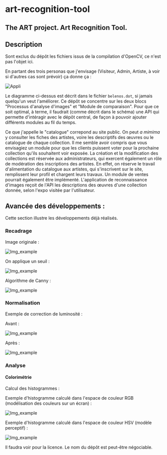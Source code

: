 # art-recognition-tool
## The ART project. Art Recognition Tool.

## Description

Sont exclus du dépôt les fichiers issus de la compilation d'OpenCV, ce n'est pas l'objet ici.

En partant des trois personas que j'envisage (Visiteur, Admin, Artiste, à voir si d'autres cas sont prévoir) ça donne ça :

![Appli](process.png "Appli")

Le diagramme ci-dessus est décrit dans le fichier `belenos.dot`, si jamais quelqu'un veut l'améliorer. Ce dépôt se concentre sur les deux blocs "Processus d'analyse d'images" et "Module de comparaison". Pour que ce soit optimal, à terme, il faudrait (comme décrit dans le schéma) une API qui permette d'intéragir avec le dépôt central, de façon à pouvoir ajouter différents modules au fil du temps.

Ce que j'appelle le "catalogue" correpond au site public. On peut *a mimima* y consulter les fiches des artistes, voire les descriptifs des œuvres ou le catalogue de chaque collection. Il me semble avoir compris que vous envisagiez un module pour que les clients puissent voter pour la prochaine collection qu'ils souhaitent voir exposée. La création et la modification des collections est réservée aux administrateurs, qui exercent également un rôle de modération des inscriptions des artistes. En effet, on réserve le travail d'alimentation du catalogue aux artistes, qui s'inscrivent sur le site, remplissent leur profil et chargent leurs travaux. Un module de ventes pourrait également être implémenté. L'application de reconnaissance d'images reçoit de l'API les descriptions des œuvres d'une collection donnée, selon l'expo visitée par l'utilisateur.

## Avancée des développements :
Cette section illustre les développements déjà réalisés.

### Recadrage

Image originale :

![Img_example](examples/orig.jpg "image brute")

On applique un seuil :

![Img_example](examples/tresh.jpg "image binarisée")

Algorithme de Canny :

![Img_example](examples/canny.jpg "contours détectés")

### Normalisation

Exemple de correction de luminosité :

Avant :

![Img_example](examples/original.jpg "image brute")

Après :

![Img_example](examples/normalized.jpg "image égalisée")

### Analyse

#### Colorimétrie
Calcul des histogrammes :

Exemple d'histogramme calculé dans l'espace de couleur RGB (modélisation des couleurs sur un écran) :

![Img_example](examples/hist_rgb.jpg "histogramme rgb")

Exemple d'histogramme calculé dans l'espace de couleur HSV (modèle perceptif) :

![Img_example](examples/hist_hsv.jpg "histogramme hsv")

Il faudra voir pour la licence. Le nom du dépôt est peut-être négociable.
